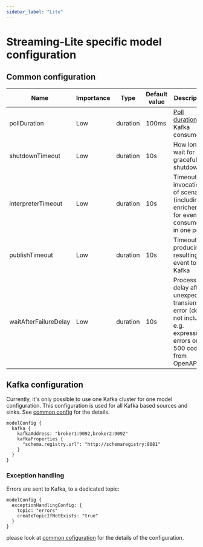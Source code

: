 ```yaml
---
sidebar_label: "Lite"
---
```


# Streaming-Lite specific model configuration
                 
## Common configuration

| Name                  | Importance | Type       | Default value | Description     |
|-----------------------|------------|------------|---------------|-----------------|
| pollDuration          | Low        | duration   | 100ms         | [Poll duration](https://kafka.apache.org/30/javadoc/org/apache/kafka/clients/consumer/KafkaConsumer.html#poll(java.time.Duration)) of Kafka consumer             | 
| shutdownTimeout       | Low        | duration   | 10s           | How long to wait for graceful shutdown |
| interpreterTimeout    | Low        | duration   | 10s           | Timeout of invocation of scenario (including enrichers) for events consumed in one poll  |
| publishTimeout        | Low        | duration   | 10s           | Timeout on producing resulting event to Kafka |
| waitAfterFailureDelay | Low        | duration   | 10s           | Processing delay after unexpected, transient error (does not include e.g. expression errors or 500 codes from OpenAPI) |

## Kafka configuration

Currently, it's only possible to use one Kafka cluster for one model configuration. This configuration is used for all
Kafka based sources and sinks. See [common config](../ModelConfiguration#kafka-connection-configuration) for the details.
```
modelConfig {
  kafka {
    kafkaAddress: "broker1:9092,broker2:9092"
    kafkaProperties {
      "schema.registry.url": "http://schemaregistry:8081"
    }
  }
}  
```
      

### Exception handling

Errors are sent to Kafka, to a dedicated topic: 
```
modelConfig {
  exceptionHandlingConfig: {
    topic: "errors"
    createTopicIfNotExists: "true"
  }
}
```
please look at [common cofiguration](../ModelConfiguration#kafka-exception-handling) for the details of the configuration.
                                  
